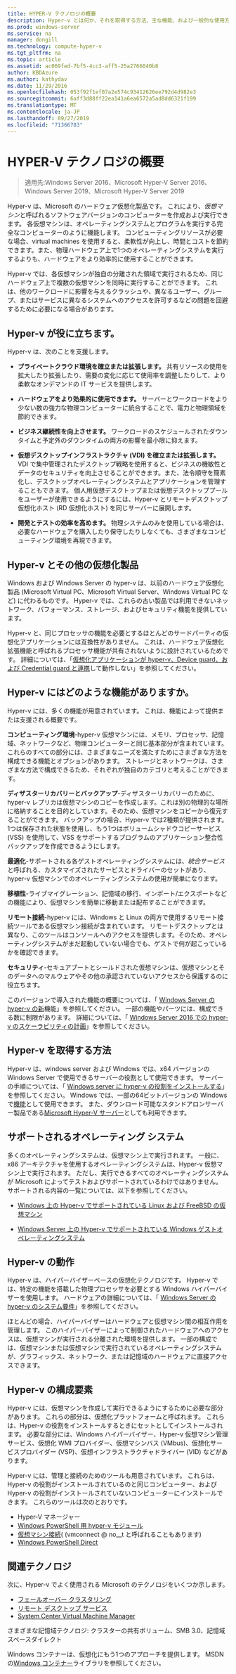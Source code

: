 ```yaml
---
title: HYPER-V テクノロジの概要
description: Hyper-v とは何か、それを取得する方法、主な機能、および一般的な使用方法について説明します。
ms.prod: windows-server
ms.service: na
manager: dongill
ms.technology: compute-hyper-v
ms.tgt_pltfrm: na
ms.topic: article
ms.assetid: ac069fed-7bf5-4cc3-aff5-25a2766040b8
author: KBDAzure
ms.author: kathydav
ms.date: 11/29/2016
ms.openlocfilehash: 053f92f1ef07a2e574c93412626ee792d4d982e3
ms.sourcegitcommit: 6aff3d88ff22ea141a6ea6572a5ad8dd6321f199
ms.translationtype: MT
ms.contentlocale: ja-JP
ms.lasthandoff: 09/27/2019
ms.locfileid: "71366783"
---
```

# <a name="hyper-v-technology-overview"></a>HYPER-V テクノロジの概要

>適用先:Windows Server 2016、Microsoft Hyper-V Server 2016、Windows Server 2019、Microsoft Hyper-V Server 2019

Hyper-v は、Microsoft のハードウェア仮想化製品です。 これにより、*仮想マシン*と呼ばれるソフトウェアバージョンのコンピューターを作成および実行できます。 各仮想マシンは、オペレーティングシステムとプログラムを実行する完全なコンピューターのように機能します。 コンピューティングリソースが必要な場合、virtual machines を使用すると、柔軟性が向上し、時間とコストを節約できます。また、物理ハードウェア上で1つのオペレーティングシステムを実行するよりも、ハードウェアをより効率的に使用することができます。

Hyper-v では、各仮想マシンが独自の分離された領域で実行されるため、同じハードウェア上で複数の仮想マシンを同時に実行することができます。 これは、他のワークロードに影響を与えるクラッシュや、異なるユーザー、グループ、またはサービスに異なるシステムへのアクセスを許可するなどの問題を回避するために必要になる場合があります。

## <a name="some-ways-hyper-v-can-help-you"></a>Hyper-v が役に立ちます。

Hyper-v は、次のことを支援します。

- **プライベートクラウド環境を確立または拡張します。** 共有リソースの使用を拡大したり拡張したり、需要の変化に応じて使用率を調整したりして、より柔軟なオンデマンドの IT サービスを提供します。

- **ハードウェアをより効果的に使用できます。** サーバーとワークロードをより少ない数の強力な物理コンピューターに統合することで、電力と物理領域を節約できます。

- **ビジネス継続性を向上させます。** ワークロードのスケジュールされたダウンタイムと予定外のダウンタイムの両方の影響を最小限に抑えます。

- **仮想デスクトップインフラストラクチャ (VDI) を確立または拡張します。** VDI で集中管理されたデスクトップ戦略を使用すると、ビジネスの機敏性とデータのセキュリティを向上させることができます。また、法令順守を簡素化し、デスクトップオペレーティングシステムとアプリケーションを管理することもできます。 個人用仮想デスクトップまたは仮想デスクトッププールをユーザーが使用できるようにするには、Hyper-v とリモートデスクトップ仮想化ホスト (RD 仮想化ホスト) を同じサーバーに展開します。

- **開発とテストの効率を高めます。** 物理システムのみを使用している場合は、必要なハードウェアを購入したり保守したりしなくても、さまざまなコンピューティング環境を再現できます。

## <a name="hyper-v-and-other-virtualization-products"></a>Hyper-v とその他の仮想化製品

Windows および Windows Server の hyper-v は、以前のハードウェア仮想化製品 (Microsoft Virtual PC、Microsoft Virtual Server、Windows Virtual PC など) に代わるものです。 Hyper-v では、これらの古い製品では利用できないネットワーク、パフォーマンス、ストレージ、およびセキュリティ機能を提供しています。

Hyper-v と、同じプロセッサの機能を必要とするほとんどのサードパーティの仮想化アプリケーションには互換性がありません。 これは、ハードウェア仮想化拡張機能と呼ばれるプロセッサ機能が共有されないように設計されているためです。 詳細については、「[仮想化アプリケーションが hyper-v、Device guard、および Credential guard と連携](https://support.microsoft.com/kb/3204980)して動作しない」を参照してください。

## <a name="what-features-does-hyper-v-have"></a>Hyper-v にはどのような機能がありますか。

Hyper-v には、多くの機能が用意されています。 これは、機能によって提供または支援される概要です。

**コンピューティング環境**-hyper-v 仮想マシンには、メモリ、プロセッサ、記憶域、ネットワークなど、物理コンピューターと同じ基本部分が含まれています。 これらのすべての部分には、さまざまなニーズを満たすためにさまざまな方法を構成できる機能とオプションがあります。 ストレージとネットワークは、さまざまな方法で構成できるため、それぞれが独自のカテゴリと考えることができます。

**ディザスターリカバリーとバックアップ**-ディザスターリカバリーのために、hyper-v レプリカは仮想マシンのコピーを作成します。これは別の物理的な場所に格納することを目的としています。そのため、仮想マシンをコピーから復元することができます。 バックアップの場合、Hyper-v では2種類が提供されます。 1つは保存された状態を使用し、もう1つはボリュームシャドウコピーサービス (VSS) を使用して、VSS をサポートするプログラムのアプリケーション整合性バックアップを作成できるようにします。

**最適化**-サポートされる各ゲストオペレーティングシステムには、*統合サービス*と呼ばれる、カスタマイズされたサービスとドライバーのセットがあり、hyper-v 仮想マシンでのオペレーティングシステムの使用が簡単になります。

**移植性**-ライブマイグレーション、記憶域の移行、インポート/エクスポートなどの機能により、仮想マシンを簡単に移動または配布することができます。

**リモート接続**-hyper-v には、Windows と Linux の両方で使用するリモート接続ツールである仮想マシン接続が含まれています。 リモートデスクトップとは異なり、このツールはコンソールへのアクセスを提供します。そのため、オペレーティングシステムがまだ起動していない場合でも、ゲストで何が起こっているかを確認できます。

**セキュリティ**-セキュアブートとシールドされた仮想マシンは、仮想マシンとそのデータへのマルウェアやその他の承認されていないアクセスから保護するのに役立ちます。

このバージョンで導入された機能の概要については、「 [Windows Server の hyper-v の新](What-s-new-in-Hyper-V-on-Windows.md)機能」を参照してください。 一部の機能やパーツには、構成できる数に制限があります。 詳細については、「 [Windows Server 2016 での hyper-v のスケーラビリティの計画](plan/Plan-for-Hyper-V-scalability-in-Windows-Server-2016.md)」を参照してください。

## <a name="how-to-get-hyper-v"></a>Hyper-v を取得する方法

Hyper-v は、windows server および Windows では、x64 バージョンの Windows Server で使用できるサーバーの役割として使用できます。 サーバーの手順については、「 [Windows server に hyper-v の役割をインストールする](get-started/Install-the-Hyper-V-role-on-Windows-Server.md)」を参照してください。 Windows では、一部の64ビットバージョンの Windows で[機能](https://docs.microsoft.com/virtualization/hyper-v-on-windows/index)として使用できます。 また、ダウンロード可能なスタンドアロンサーバー製品である[Microsoft Hyper-V サーバー](https://www.microsoft.com/evalcenter/evaluate-hyper-v-server-2019)としても利用できます。

## <a name="supported-operating-systems"></a>サポートされるオペレーティング システム

多くのオペレーティングシステムは、仮想マシン上で実行されます。 一般に、x86 アーキテクチャを使用するオペレーティングシステムは、Hyper-v 仮想マシン上で実行されます。 ただし、実行できるすべてのオペレーティングシステムが Microsoft によってテストおよびサポートされているわけではありません。 サポートされる内容の一覧については、以下を参照してください。

- [Windows 上の Hyper-v でサポートされている Linux および FreeBSD の仮想マシン](Supported-Linux-and-FreeBSD-virtual-machines-for-Hyper-V-on-Windows.md)

- [Windows Server 上の Hyper-v でサポートされている Windows ゲストオペレーティングシステム](Supported-Windows-guest-operating-systems-for-Hyper-V-on-Windows.md)

## <a name="how-hyper-v-works"></a>Hyper-v の動作

Hyper-v は、ハイパーバイザーベースの仮想化テクノロジです。 Hyper-v では、特定の機能を搭載した物理プロセッサを必要とする Windows ハイパーバイザーを使用します。 ハードウェアの詳細については、「 [Windows Server の hyper-v のシステム要件](System-requirements-for-Hyper-V-on-Windows.md)」を参照してください。

ほとんどの場合、ハイパーバイザーはハードウェアと仮想マシン間の相互作用を管理します。 このハイパーバイザーによって制御されたハードウェアへのアクセスは、仮想マシンが実行される分離された環境を提供します。 一部の構成では、仮想マシンまたは仮想マシンで実行されているオペレーティングシステムが、グラフィックス、ネットワーク、または記憶域のハードウェアに直接アクセスできます。

## <a name="what-does-hyper-v-consist-of"></a>Hyper-v の構成要素

Hyper-v には、仮想マシンを作成して実行できるようにするために必要な部分があります。 これらの部分は、仮想化プラットフォームと呼ばれます。 これらは、Hyper-v の役割をインストールするときにセットとしてインストールされます。 必要な部分には、Windows ハイパーバイザー、Hyper-v 仮想マシン管理サービス、仮想化 WMI プロバイダー、仮想マシンバス (VMbus)、仮想化サービスプロバイダー (VSP)、仮想インフラストラクチャドライバー (VID) などがあります。

Hyper-v には、管理と接続のためのツールも用意されています。 これらは、Hyper-v の役割がインストールされているのと同じコンピューター、および Hyper-v の役割がインストールされていないコンピューターにインストールできます。 これらのツールは次のとおりです。

- Hyper-V マネージャー
- [Windows PowerShell 用 hyper-v モジュール](https://docs.microsoft.com/powershell/module/hyper-v/index)
- [仮想マシン接続](https://docs.microsoft.com/windows-server/virtualization/hyper-v/learn-more/hyper-v-virtual-machine-connect)\( (vmconnect @ no__t と呼ばれることもあります)
- [Windows PowerShell Direct](manage/Manage-Windows-virtual-machines-with-PowerShell-Direct.md)

## <a name="related-technologies"></a>関連テクノロジ

次に、Hyper-v でよく使用される Microsoft のテクノロジをいくつか示します。

- [フェールオーバー クラスタリング](../../failover-clustering/whats-new-in-failover-clustering.md)
- [リモート デスクトップ サービス](../../remote/remote-desktop-services/Host-desktops-and-apps-in-Remote-Desktop-Services.md)
- [System Center Virtual Machine Manager](https://docs.microsoft.com/system-center/vmm/overview)

さまざまな記憶域テクノロジ: クラスターの共有ボリューム、SMB 3.0、記憶域スペースダイレクト

Windows コンテナーは、仮想化にもう1つのアプローチを提供します。 MSDN の[Windows コンテナー](https://docs.microsoft.com/virtualization/windowscontainers/index)ライブラリを参照してください。
